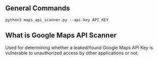 
## General Commands

```
python3 maps_api_scanner.py --api-key API_KEY
```


## What is Google Maps API Scanner

Used for determining whether a leaked/found Google Maps API Key is vulnerable to unauthorized access by other applications or not.